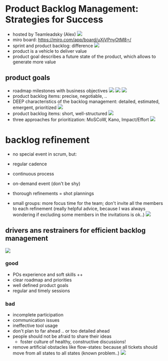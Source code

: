 # Product Backlog Management: Strategies for Success
* hosted by Teamleadsky (Alex)
![](img00.png)
* miro board: https://miro.com/app/board/uXjVPnyOtM8=/
* sprint and product backlog: difference
![](img01.png)
* product is a vehicle to deliver value
* product goal describes a future state of the product, which allows to generate more value

## product goals
* roadmap milestones with business objectives
![](img02.png)
![](img03.png)
![](img04.png)
* product backlog items: precise, negotiable, ..
* DEEP characteristics of the backlog management: detailed, estimated, emergent, prioritized
![](img05.png)
* product backlog items: short, well-structured
![](img06.png)
* three approaches for prioritization: MoSCoW, Kano, Impact/Effort
![](img07.png)

# backlog refinement
* no special event in scrum, but:
* regular cadence
* continuous process
* on-demand event (don't be shy)

* thorough refinements = shot plannings
* small groups: more focus time for the team; don't invite all the members to each refinement (really helpful advice, because I was always wondering if excluding some members in the invitations is ok..)
![](img08.png)

## drivers ans restrainers for efficient backlog management
![](img09.png)
### good
* POs experience and soft skills ++
* clear roadmap and priorities
* well defined product goals
* regular and timely sessions

### bad
* incomplete participation
*  communication issues
* ineffective tool usage
* don't plan to far ahead .. or too detailed ahead
* people should not be afraid to share their ideas
   * foster culture of healthy, constructive discussions!
* remove artificial obstacles like flow-states: because all tickets should move from all states to all states (known problem..)
![](img10.png)
